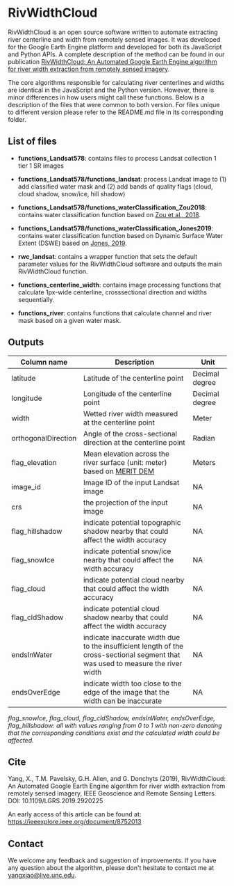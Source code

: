 # RivWidthCloud

RivWidthCloud is an open source software written to automate extracting river centerline and width from remotely sensed images. It was developed for the Google Earth Engine platform and developed for both its JavaScript and Python APIs. A complete description of the method can be found in our publication [RivWidthCloud: An Automated Google Earth Engine algorithm for river width extraction from remotely sensed imagery](https://ieeexplore.ieee.org/document/8752013).

The core algorithms responsible for calculating river centerlines and widths are identical in the JavaScript and the Python version. However, there is minor differences in how users might call these functions. Below is a description of the files that were common to both version. For files unique to different version please refer to the README.md file in its corresponding folder.

## List of files

* __functions_Landsat578__: contains files to process Landsat collection 1 tier 1 SR images
* __functions_Landsat578/functions_landsat__: process Landsat image to (1) add classified water mask and (2) add bands of quality flags (cloud, cloud shadow, snow/ice, hill shadow)
* __functions_Landsat578/functions_waterClassification_Zou2018__: contains water classification function based on [Zou et al., 2018](https://doi.org/10.1073/pnas.1719275115).
* __functions_Landsat578/functions_waterClassification_Jones2019__: contains water classification function based on Dynamic Surface Water Extent (DSWE) based on [Jones, 2019](https://doi.org/10.3390/rs11040374).
* __rwc_landsat__: contains a wrapper function that sets the default parameter values for the RivWidthCloud software and outputs the main RivWidthCloud function.

* __functions_centerline_width__: contains image processing functions that calculate 1px-wide centerline, crosssectional direction and widths sequentially.
* __functions_river__: contains functions that calculate channel and river mask based on a given water mask.

## Outputs

Column name|Description|Unit
-------|---------|---------
latitude|Latitude of the centerline point|Decimal degree
longitude|Longitude of the centerline point|Decimal degree
width|Wetted river width measured at the centerline point|Meter
orthogonalDirection|Angle of the cross-sectional direction at the centerline point|Radian
flag_elevation|Mean elevation across the river surface (unit: meter) based on [MERIT DEM](http://hydro.iis.u-tokyo.ac.jp/~yamadai/MERIT_DEM/)|Meters
image_id|Image ID of the input Landsat image|NA
crs|the projection of the input image|NA
flag_hillshadow|indicate potential topographic shadow nearby that could affect the width accuracy|NA
flag_snowIce|indicate potential snow/ice nearby that could affect the width accuracy|NA
flag_cloud|indicate potential cloud nearby that could affect the width accuracy|NA
flag_cldShadow|indicate potential cloud shadow nearby that could affect the width accuracy|NA
endsInWater|indicate inaccurate width due to the insufficient length of the cross-sectional segment that was used to measure the river width|NA
endsOverEdge|indicate width too close to the edge of the image that the width can be inaccurate|NA

_flag_snowIce, flag_cloud, flag_cldShadow, endsInWater, endsOverEdge, flag_hillshadow: all with values ranging from 0 to 1 with non-zero denoting that the corresponding conditions exist and the calculated width could be affected._

## Cite

Yang, X., T.M. Pavelsky, G.H. Allen, and G. Donchyts (2019), RivWidthCloud: An Automated Google Earth Engine algorithm for river width extraction from remotely sensed imagery, IEEE Geoscience and Remote Sensing Letters. DOI: 10.1109/LGRS.2019.2920225

An early access of this article can be found at: https://ieeexplore.ieee.org/document/8752013

## Contact

We welcome any feedback and suggestion of improvements. If you have any question about the algorithm, please don't hesitate to contact me at yangxiao@live.unc.edu.
